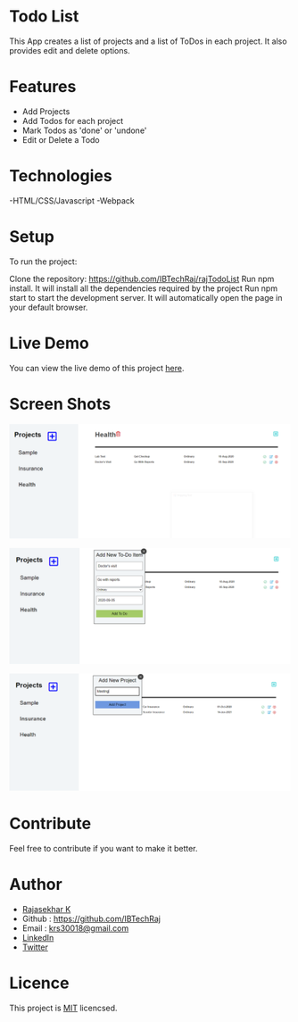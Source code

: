# Todo List

This App creates a list of projects and a list of ToDos in each project. It also provides edit and delete options.

# Features

- Add Projects
- Add Todos for each project
- Mark Todos as 'done' or 'undone'
- Edit or Delete a Todo

# Technologies

-HTML/CSS/Javascript
-Webpack

# Setup

To run the project:

Clone the repository: https://github.com/IBTechRaj/rajTodoList
Run npm install. It will install all the dependencies required by the project
Run npm start to start the development server. It will automatically open the page in your default browser.

# Live Demo

You can view the live demo of this project [here](https://ibtechraj.github.io/rajTodoList/).

# Screen Shots

![screen shot 1](/images/Todo1.png)

![screen shot 2](/images/Todo2.png)

![screen shot 3](/images/Todo3.png)

# Contribute

Feel free to contribute if you want to make it better.

# Author
* [Rajasekhar K ](https://ibtechraj.github.io/RajPortfolio/)
* Github : https://github.com/IBTechRaj
* Email : krs30018@gmail.com
* [LinkedIn](https://www.linkedin.com/in/rajkatakamsetty/)
* [Twitter](https://twitter.com/IBTechRaj) 

# Licence
This project is [MIT](https://github.com/IBTechRaj/rajTodoList/blob/gh-pages/LICENSE) licencsed.


